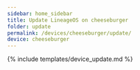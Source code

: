 ```yaml
---
sidebar: home_sidebar
title: Update LineageOS on cheeseburger
folder: update
permalink: /devices/cheeseburger/update/
device: cheeseburger
---
```

{% include templates/device_update.md %}
